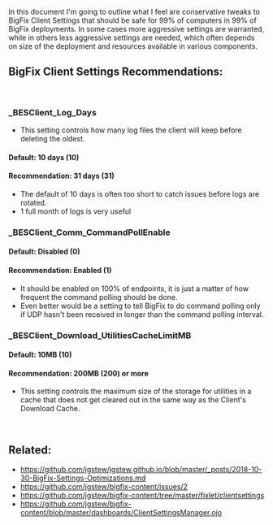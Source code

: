 
In this document I'm going to outline what I feel are conservative tweaks to BigFix Client Settings that should be safe for 99% of computers in 99% of BigFix deployments. In some cases more aggressive settings are warranted, while in others less aggressive settings are needed, which often depends on size of the deployment and resources available in various components.

## BigFix Client Settings Recommendations:
<br/>


### _BESClient_Log_Days

- This setting controls how many log files the client will keep before deleting the oldest.

#### Default: 10 days (10)
#### Recommendation: 31 days (31)

- The default of 10 days is often too short to catch issues before logs are rotated.
- 1 full month of logs is very useful


### _BESClient_Comm_CommandPollEnable

#### Default: Disabled (0)
#### Recommendation: Enabled (1)

- It should be enabled on 100% of endpoints, it is just a matter of how frequent the command polling should be done.
- Even better would be a setting to tell BigFix to do command polling only if UDP hasn't been received in longer than the command polling interval.


### _BESClient_Download_UtilitiesCacheLimitMB

#### Default: 10MB (10)

#### Recommendation: 200MB (200) or more

- This setting controls the maximum size of the storage for utilities in a cache that does not get cleared out in the same way as the Client's Download Cache.

<br/>

## Related:

- https://github.com/jgstew/jgstew.github.io/blob/master/_posts/2018-10-30-BigFix-Settings-Optimizations.md
- https://github.com/jgstew/bigfix-content/issues/2
- https://github.com/jgstew/bigfix-content/tree/master/fixlet/clientsettings
- https://github.com/jgstew/bigfix-content/blob/master/dashboards/ClientSettingsManager.ojo

